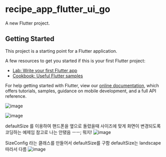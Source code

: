 # recipe_app_flutter_ui_go

A new Flutter project.

## Getting Started

This project is a starting point for a Flutter application.

A few resources to get you started if this is your first Flutter project:

- [Lab: Write your first Flutter app](https://flutter.dev/docs/get-started/codelab)
- [Cookbook: Useful Flutter samples](https://flutter.dev/docs/cookbook)

For help getting started with Flutter, view our
[online documentation](https://flutter.dev/docs), which offers tutorials,
samples, guidance on mobile development, and a full API reference.

![image](https://user-images.githubusercontent.com/13410352/119963609-44f01c00-bfe3-11eb-8597-2195fed07377.png)

![image](https://user-images.githubusercontent.com/13410352/119963673-56d1bf00-bfe3-11eb-9663-80c7c7d1d8a4.png)

defaultSize 를 이용하여 핸드폰을 옆으로 돌렸을때 사이즈에 맞게 화면이 변경되도록 코딩하는 예제임
참고로 나는 안됐음 ㅡㅡ; 뭐지!
![image](https://user-images.githubusercontent.com/13410352/119964015-b203b180-bfe3-11eb-8776-834add4c3265.png)

SizeConfig 라는 클래스를 만들어서 defaultSize를 구함 defaultSize는 landscape 따라서 다름
![image](https://user-images.githubusercontent.com/13410352/119964026-b4fea200-bfe3-11eb-977e-4fd009c5cdd9.png)
